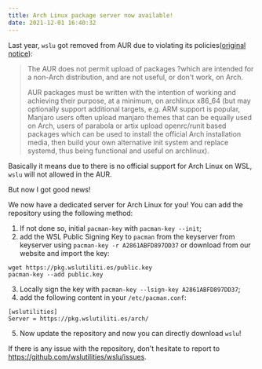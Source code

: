 ```yaml
---
title: Arch Linux package server now available!
date: 2021-12-01 16:40:32
---
```


Last year, `wslu` got removed from AUR due to violating its policies([original notice](https://lists.archlinux.org/pipermail/aur-requests/2020-September/044992.html)):


> The AUR does not permit upload of packages ?which are intended for a non-Arch distribution, and are not useful, or don't work, on Arch.
>
>
>
> AUR packages must be written with the intention of working and achieving their purpose, at a minimum, on archlinux x86_64 (but may optionally support additional targets, e.g. ARM support is popular, Manjaro users often upload manjaro themes that can be equally used on Arch, users of parabola or artix upload openrc/runit based packages which can be used to install the official Arch installation media, then build your own alternative init system and replace systemd, thus being functional and useful on archlinux).

Basically it means due to there is no official support for Arch Linux on WSL, `wslu` will not allowed in the AUR.

But now I got good news!

We now have a dedicated server for Arch Linux for you! You can add the repository using the following method:

1. If not done so, initial `pacman-key` with `pacman-key --init`;
2. add the WSL Public Signing Key to `pacman` from the keyserver from keyserver using `pacman-key -r A2861ABFD897DD37` or download from our website and import the key:
```
wget https://pkg.wslutiliti.es/public.key
pacman-key --add public.key
```
3. Locally sign the key with `pacman-key --lsign-key A2861ABFD897DD37`;
4. add the following content in your `/etc/pacman.conf`:
```
[wslutilities]
Server = https://pkg.wslutiliti.es/arch/
```
5. Now update the repository and now you can directly download `wslu`!

If there is any issue with the repository, don't hesitate to report to <https://github.com/wslutilities/wslu/issues>.
